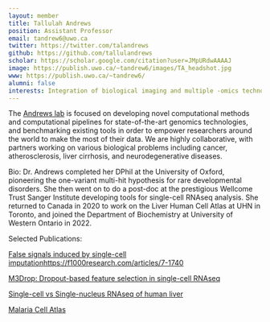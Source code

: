 ```yaml
---
layout: member
title: Tallulah Andrews
position: Assistant Professor
email: tandrew6@uwo.ca
twitter: https://twitter.com/talandrews
github: https://github.com/tallulandrews
scholar: https://scholar.google.com/citation?user=JMpURdwAAAAJ
image: https://publish.uwo.ca/~tandrew6/images/TA_headshot.jpg
www: https://publish.uwo.ca/~tandrew6/
alumni: false
interests: Integration of biological imaging and multiple -omics technologies to understand the structure of diseased tissues.
---
```

The [Andrews lab](https://publish.uwo.ca/~tandrew6) is focused on developing novel computational methods and computational pipelines for state-of-the-art genomics technologies, and benchmarking existing tools in order to empower researchers around the world to make the most of their data. We are highly collaborative, with partners working on various biological problems including cancer, atherosclerosis, liver cirrhosis, and neurodegenerative diseases.

Bio: Dr. Andrews completed her DPhil at the University of Oxford, pioneering the one-variant multi-hit hypothesis for rare developmental disorders. She then went on to do a post-doc at the prestigious Wellcome Trust Sanger Institute developing tools for single-cell RNAseq analysis. She returned to Canada in 2020 to work on the Liver Human Cell Atlas at UHN in Toronto, and joined the Department of Biochemistry at University of Western Ontario in 2022.

Selected Publications:

[False signals induced by single-cell imputation](https://f1000research.com/articles/7-1740)https://f1000research.com/articles/7-1740

[M3Drop: Dropout-based feature selection in single-cell RNAseq](https://academic.oup.com/bioinformatics/article/35/16/2865/5258099)

[Single-cell vs Single-nucleus RNAseq of human liver](https://aasldpubs.onlinelibrary.wiley.com/doi/full/10.1002/hep4.1854)

[Malaria Cell Atlas](https://www.science.org/doi/full/10.1126/science.aaw2619)
